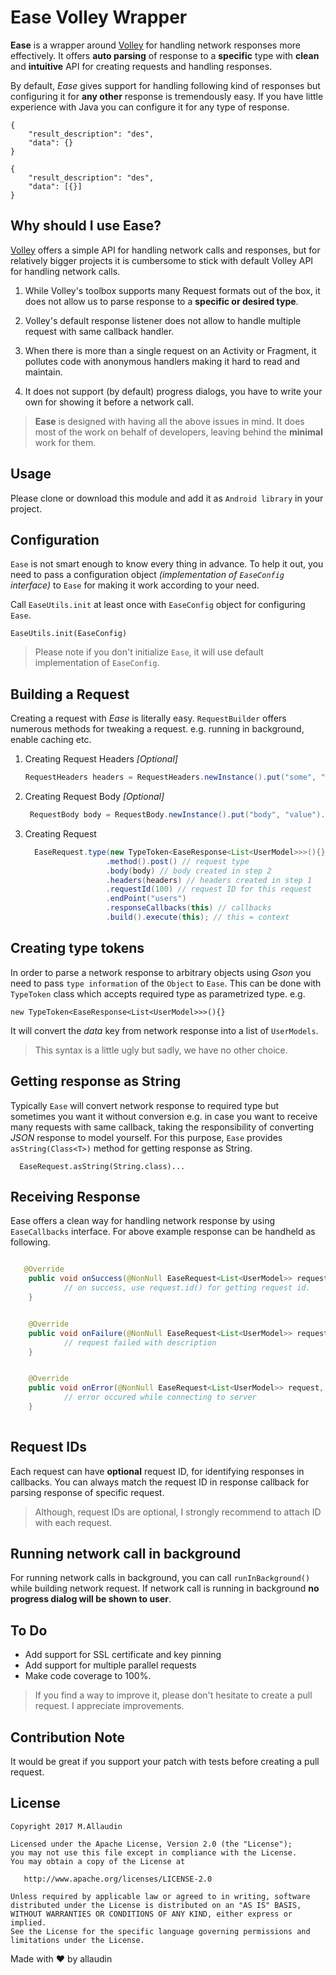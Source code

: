 # Ease Volley Wrapper

**Ease** is a wrapper around [Volley](https://github.com/google/volley) for handling network 
responses more effectively. It offers **auto parsing** of response to a **specific** type with **clean**
and **intuitive** API for creating requests and handling responses.

By default, _Ease_ gives support for handling following kind of responses but configuring it 
for **any other** response is tremendously easy. If you have little experience with Java you can configure
 it for any type of response.

    {
 	    "result_description": "des",
 	    "data": {}
    }
                 
    {
  	    "result_description": "des",
  	    "data": [{}]
    }

## Why should I use Ease?

[Volley](https://github.com/google/volley) offers a simple API for handling network calls and responses, 
but for relatively bigger projects it is cumbersome to stick with default Volley API for handling 
network calls.

1. While Volley's toolbox supports many Request formats out of the box, it does not allow us to parse response 
to a **specific or desired type**. 

2. Volley's default response listener does not allow to handle multiple request with same callback handler.

3. When there is more than a single request on an Activity or Fragment, it pollutes code with anonymous 
handlers making it hard to read and maintain.

4. It does not support (by default) progress dialogs, you have to write your own for showing it before a 
network call.


> **Ease** is designed with having all the above issues in mind. It does most of the work on behalf of 
> developers, leaving behind the **minimal** work for them.

## Usage

Please clone or download this module and add it as `Android library` in your project.

## Configuration

`Ease` is not smart enough to know every thing in advance. To help it out, you need to pass a configuration 
object *(implementation of `EaseConfig` interface)* to `Ease` for making it work according to your need.

Call `EaseUtils.init` at least once with `EaseConfig` object for configuring `Ease`.

    EaseUtils.init(EaseConfig)
    
        
> Please note if you don't initialize `Ease`, it will use default implementation of `EaseConfig`.        
    

## Building a Request

Creating a request with *Ease* is literally easy. `RequestBuilder` offers numerous methods for 
tweaking a request. e.g. running in background, enable caching etc.

  1. Creating Request Headers *[Optional]*
  
      ```java
      RequestHeaders headers = RequestHeaders.newInstance().put("some", "value").put("key", "va");
      ```
  2. Creating Request Body *[Optional]*   
  
      ```java
       RequestBody body = RequestBody.newInstance().put("body", "value").put("other", "val");
      ```
  
  3. Creating Request
  
  
      ```java
        EaseRequest.type(new TypeToken<EaseResponse<List<UserModel>>>(){}) // type token discussed below
                        .method().post() // request type
                        .body(body) // body created in step 2
                        .headers(headers) // headers created in step 1
                        .requestId(100) // request ID for this request
                        .endPoint("users") 
                        .responseCallbacks(this) // callbacks
                        .build().execute(this); // this = context
      ```

## Creating type tokens

In order to parse a network response to arbitrary objects using *Gson* you need to pass `type information` of the `Object`
to `Ease`. This can be done with `TypeToken` class which accepts required type as parametrized type. e.g.

    new TypeToken<EaseResponse<List<UserModel>>>(){}

It will convert the *data* key from network response into a list of `UserModels`.

> This syntax is a little ugly but sadly, we have no other choice.

## Getting response as String

Typically `Ease` will convert network response to required type but sometimes you want it without conversion e.g. in case 
you want to receive many requests with same callback, taking the responsibility of converting *JSON* response
to model yourself. For this purpose, `Ease` provides `asString(Class<T>)` method for getting response as String.

      EaseRequest.asString(String.class)...

## Receiving Response

Ease offers a clean way for handling network response by using `EaseCallbacks` interface. For 
above example response can be handheld as following.

```java

   @Override
    public void onSuccess(@NonNull EaseRequest<List<UserModel>> request, @NonNull String description, @Nullable List<UserModel> data) {
            // on success, use request.id() for getting request id.
    }


    @Override
    public void onFailure(@NonNull EaseRequest<List<UserModel>> request, @NonNull String description) {
            // request failed with description
    }


    @Override
    public void onError(@NonNull EaseRequest<List<UserModel>> request, @NonNull EaseException e) {
            // error occured while connecting to server
    }
    
```

## Request IDs

Each request can have **optional** request ID, for identifying responses in callbacks. You 
can always match the request ID in response callback for parsing response of specific 
request.

> Although, request IDs are optional, I strongly recommend to attach ID with each request.

## Running network call in background

For running network calls in background, you can call `runInBackground()` while building network request. If 
network call is running in background **no progress dialog will be shown to user**.


## To Do

- Add support for SSL certificate and key pinning
- Add support for multiple parallel requests
- Make code coverage to 100%.

> If you find a way to improve it, please don't hesitate to create a pull request. 
> I appreciate improvements.


## Contribution Note

It would be great if you support your patch with tests before creating a pull request.


License
-------

    Copyright 2017 M.Allaudin

    Licensed under the Apache License, Version 2.0 (the "License");
    you may not use this file except in compliance with the License.
    You may obtain a copy of the License at

       http://www.apache.org/licenses/LICENSE-2.0

    Unless required by applicable law or agreed to in writing, software
    distributed under the License is distributed on an "AS IS" BASIS,
    WITHOUT WARRANTIES OR CONDITIONS OF ANY KIND, either express or implied.
    See the License for the specific language governing permissions and
    limitations under the License.
    
Made with :heart: by allaudin